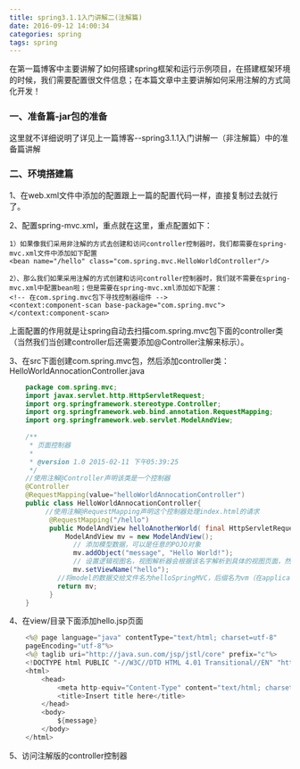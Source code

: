 ```yaml
---
title: spring3.1.1入门讲解二(注解篇)
date: 2016-09-12 14:00:34
categories: spring
tags: spring
---
```

在第一篇博客中主要讲解了如何搭建spring框架和运行示例项目，在搭建框架环境的时候，我们需要配置很文件信息；在本篇文章中主要讲解如何采用注解的方式简化开发！

### 一、准备篇-jar包的准备

这里就不详细说明了详见上一篇博客--spring3.1.1入门讲解一（非注解篇）中的准备篇讲解

<!--more-->

### 二、环境搭建篇

1、在web.xml文件中添加的配置跟上一篇的配置代码一样，直接复制过去就行了。 

2、配置spring-mvc.xml，重点就在这里，重点配置如下：

	1）如果像我们采用非注解的方式去创建和访问controller控制器时，我们都需要在spring-mvc.xml文件中添加如下配置
	<bean name="/hello" class="com.spring.mvc.HelloWorldController"/>

	2）、那么我们如果采用注解的方式创建和访问controller控制器时，我们就不需要在spring-mvc.xml中配置bean啦；但是需要在spring-mvc.xml添加如下配置：
	<!-- 在com.spring.mvc包下寻找控制器组件 -->      
	<context:component-scan base-package="com.spring.mvc"></context:component-scan>

上面配置的作用就是让spring自动去扫描com.spring.mvc包下面的controller类（当然我们当创建controller后还需要添加@Controller注解来标示）。

3、在src下面创建com.spring.mvc包，然后添加controller类：HelloWorldAnnocationController.java
```java
	package com.spring.mvc;  
	import javax.servlet.http.HttpServletRequest;  
	import org.springframework.stereotype.Controller;  
	import org.springframework.web.bind.annotation.RequestMapping;  
	import org.springframework.web.servlet.ModelAndView;  
	  
	/** 
	 * 页面控制器 
	 *  
	 * @version 1.0 2015-02-11 下午05:39:25 
	 */  
	//使用注解@Controller声明该类是一个控制器       
	@Controller  
	@RequestMapping(value="helloWorldAnnocationController")  
	public class HelloWorldAnnocationController{  
	     //使用注解@RequestMapping声明这个控制器处理index.html的请求       
	      @RequestMapping("/hello")  
	      public ModelAndView helloAnotherWorld( final HttpServletRequest request){     
	          ModelAndView mv = new ModelAndView();  
	            // 添加模型数据，可以是任意的POJO对象  
	            mv.addObject("message", "Hello World!");  
	            // 设置逻辑视图名，视图解析器会根据该名字解析到具体的视图页面，然后就自动从WebContent/view/下面查找hello.jsp视图页面  
	            mv.setViewName("hello");  
	        //将model的数据交给文件名为helloSpringMVC，后缀名为vm（在applicationContext.xml里面设置）的文件显示       
	        return mv;      
	      }  
	}  

```

4、在view/目录下面添加hello.jsp页面
```java
	<%@ page language="java" contentType="text/html; charset=utf-8"  
    pageEncoding="utf-8"%>  
	<%@ taglib uri="http://java.sun.com/jsp/jstl/core" prefix="c"%>  
	<!DOCTYPE html PUBLIC "-//W3C//DTD HTML 4.01 Transitional//EN" "http://www.w3.org/TR/html4/loose.dtd">  
	<html>  
	    <head>  
	        <meta http-equiv="Content-Type" content="text/html; charset=UTF-8">  
	        <title>Insert title here</title>  
	    </head>  
	    <body>  
	        ${message}  
	    </body>  
	</html>  
```
5、访问注解版的controller控制器